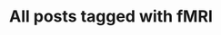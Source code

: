 ---
layout: tag
title: "All posts tagged with fMRI"
permalink: /weblog/tags/fmri/
taxonomy: fMRI
---